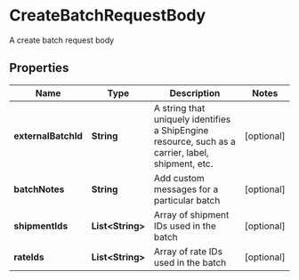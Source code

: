 

# CreateBatchRequestBody

A create batch request body

## Properties

| Name | Type | Description | Notes |
|------------ | ------------- | ------------- | -------------|
|**externalBatchId** | **String** | A string that uniquely identifies a ShipEngine resource, such as a carrier, label, shipment, etc. |  [optional] |
|**batchNotes** | **String** | Add custom messages for a particular batch |  [optional] |
|**shipmentIds** | **List&lt;String&gt;** | Array of shipment IDs used in the batch |  [optional] |
|**rateIds** | **List&lt;String&gt;** | Array of rate IDs used in the batch |  [optional] |



